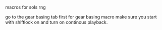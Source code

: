 macros for sols rng

go to the gear basing tab first
for gear basing macro make sure you start with shiftlock on and turn on continous playback.

